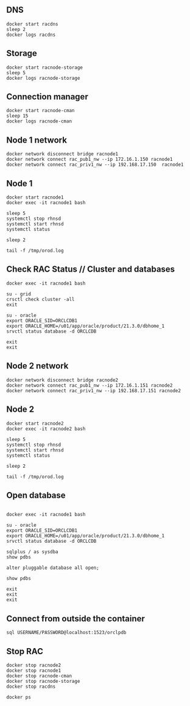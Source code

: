 


## DNS
```
docker start racdns
sleep 2
docker logs racdns

```

## Storage
```
docker start racnode-storage
sleep 5
docker logs racnode-storage

```

## Connection manager
```
docker start racnode-cman
sleep 15
docker logs racnode-cman

```

## Node 1 network
```
docker network disconnect bridge racnode1
docker network connect rac_pub1_nw --ip 172.16.1.150 racnode1
docker network connect rac_priv1_nw --ip 192.168.17.150  racnode1

```

## Node 1
```
docker start racnode1
docker exec -it racnode1 bash

sleep 5
systemctl stop rhnsd
systemctl start rhnsd
systemctl status

sleep 2

tail -f /tmp/orod.log

```

## Check RAC Status // Cluster and databases
```
docker exec -it racnode1 bash

su - grid
crsctl check cluster -all
exit

su - oracle
export ORACLE_SID=ORCLCDB1
export ORACLE_HOME=/u01/app/oracle/product/21.3.0/dbhome_1
srvctl status database -d ORCLCDB

exit
exit

```

## Node 2 network
```
docker network disconnect bridge racnode2
docker network connect rac_pub1_nw --ip 172.16.1.151 racnode2
docker network connect rac_priv1_nw --ip 192.168.17.151 racnode2

```

## Node 2
```
docker start racnode2
docker exec -it racnode2 bash

sleep 5
systemctl stop rhnsd
systemctl start rhnsd
systemctl status

sleep 2

tail -f /tmp/orod.log

```

## Open database
```

docker exec -it racnode1 bash

su - oracle
export ORACLE_SID=ORCLCDB1
export ORACLE_HOME=/u01/app/oracle/product/21.3.0/dbhome_1
srvctl status database -d ORCLCDB

sqlplus / as sysdba
show pdbs

alter pluggable database all open;

show pdbs

exit
exit
exit

```

## Connect from outside the container
```
sql USERNAME/PASSWORD@localhost:1523/orclpdb

```


## Stop RAC
```
docker stop racnode2
docker stop racnode1
docker stop racnode-cman
docker stop racnode-storage
docker stop racdns

docker ps

```
